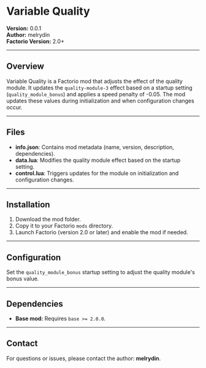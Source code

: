 # Variable Quality

**Version:** 0.0.1  
**Author:** melrydin  
**Factorio Version:** 2.0+

---

## Overview

Variable Quality is a Factorio mod that adjusts the effect of the quality module. It updates the `quality-module-3` effect based on a startup setting (`quality_module_bonus`) and applies a speed penalty of -0.05. The mod updates these values during initialization and when configuration changes occur.

---

## Files

- **info.json**: Contains mod metadata (name, version, description, dependencies).
- **data.lua**: Modifies the quality module effect based on the startup setting.
- **control.lua**: Triggers updates for the module on initialization and configuration changes.

---

## Installation

1. Download the mod folder.
2. Copy it to your Factorio `mods` directory.
3. Launch Factorio (version 2.0 or later) and enable the mod if needed.

---

## Configuration

Set the `quality_module_bonus` startup setting to adjust the quality module's bonus value.

---

## Dependencies

- **Base mod:** Requires `base >= 2.0.0`.

---

## Contact

For questions or issues, please contact the author: **melrydin**.
